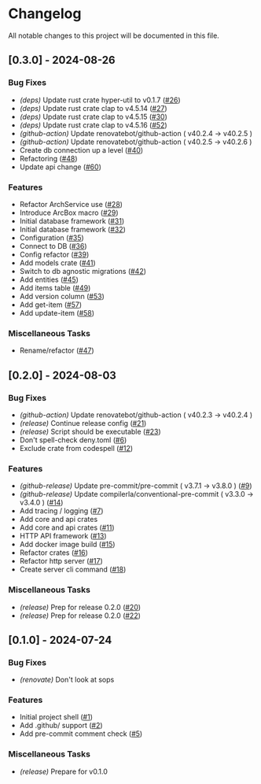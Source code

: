 # Changelog

All notable changes to this project will be documented in this file.

## [0.3.0] - 2024-08-26

### Bug Fixes

- _(deps)_ Update rust crate hyper-util to v0.1.7 ([#26](https://github.com/szinn/rust-arch/issues/26))
- _(deps)_ Update rust crate clap to v4.5.14 ([#27](https://github.com/szinn/rust-arch/issues/27))
- _(deps)_ Update rust crate clap to v4.5.15 ([#30](https://github.com/szinn/rust-arch/issues/30))
- _(deps)_ Update rust crate clap to v4.5.16 ([#52](https://github.com/szinn/rust-arch/issues/52))
- _(github-action)_ Update renovatebot/github-action ( v40.2.4 → v40.2.5 )
- _(github-action)_ Update renovatebot/github-action ( v40.2.5 → v40.2.6 )
- Create db connection up a level ([#40](https://github.com/szinn/rust-arch/issues/40))
- Refactoring ([#48](https://github.com/szinn/rust-arch/issues/48))
- Update api change ([#60](https://github.com/szinn/rust-arch/issues/60))

### Features

- Refactor ArchService use ([#28](https://github.com/szinn/rust-arch/issues/28))
- Introduce ArcBox macro ([#29](https://github.com/szinn/rust-arch/issues/29))
- Initial database framework ([#31](https://github.com/szinn/rust-arch/issues/31))
- Initial database framework ([#32](https://github.com/szinn/rust-arch/issues/32))
- Configuration ([#35](https://github.com/szinn/rust-arch/issues/35))
- Connect to DB ([#36](https://github.com/szinn/rust-arch/issues/36))
- Config refactor ([#39](https://github.com/szinn/rust-arch/issues/39))
- Add models crate ([#41](https://github.com/szinn/rust-arch/issues/41))
- Switch to db agnostic migrations ([#42](https://github.com/szinn/rust-arch/issues/42))
- Add entities ([#45](https://github.com/szinn/rust-arch/issues/45))
- Add items table ([#49](https://github.com/szinn/rust-arch/issues/49))
- Add version column ([#53](https://github.com/szinn/rust-arch/issues/53))
- Add get-item ([#57](https://github.com/szinn/rust-arch/issues/57))
- Add update-item ([#58](https://github.com/szinn/rust-arch/issues/58))

### Miscellaneous Tasks

- Rename/refactor ([#47](https://github.com/szinn/rust-arch/issues/47))

## [0.2.0] - 2024-08-03

### Bug Fixes

- _(github-action)_ Update renovatebot/github-action ( v40.2.3 → v40.2.4 )
- _(release)_ Continue release config ([#21](https://github.com/szinn/rust-arch/issues/21))
- _(release)_ Script should be executable ([#23](https://github.com/szinn/rust-arch/issues/23))
- Don't spell-check deny.toml ([#6](https://github.com/szinn/rust-arch/issues/6))
- Exclude crate from codespell ([#12](https://github.com/szinn/rust-arch/issues/12))

### Features

- _(github-release)_ Update pre-commit/pre-commit ( v3.7.1 → v3.8.0 ) ([#9](https://github.com/szinn/rust-arch/issues/9))
- _(github-release)_ Update compilerla/conventional-pre-commit ( v3.3.0 → v3.4.0 ) ([#14](https://github.com/szinn/rust-arch/issues/14))
- Add tracing / logging ([#7](https://github.com/szinn/rust-arch/issues/7))
- Add core and api crates
- Add core and api crates ([#11](https://github.com/szinn/rust-arch/issues/11))
- HTTP API framework ([#13](https://github.com/szinn/rust-arch/issues/13))
- Add docker image build ([#15](https://github.com/szinn/rust-arch/issues/15))
- Refactor crates ([#16](https://github.com/szinn/rust-arch/issues/16))
- Refactor http server ([#17](https://github.com/szinn/rust-arch/issues/17))
- Create server cli command ([#18](https://github.com/szinn/rust-arch/issues/18))

### Miscellaneous Tasks

- _(release)_ Prep for release 0.2.0 ([#20](https://github.com/szinn/rust-arch/issues/20))
- _(release)_ Prep for release 0.2.0 ([#22](https://github.com/szinn/rust-arch/issues/22))

## [0.1.0] - 2024-07-24

### Bug Fixes

- _(renovate)_ Don't look at sops

### Features

- Initial project shell ([#1](https://github.com/szinn/rust-arch/issues/1))
- Add .github/ support ([#2](https://github.com/szinn/rust-arch/issues/2))
- Add pre-commit comment check ([#5](https://github.com/szinn/rust-arch/issues/5))

### Miscellaneous Tasks

- _(release)_ Prepare for v0.1.0
